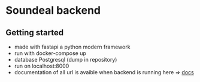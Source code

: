 # Soundeal backend

## Getting started  
- made with fastapi a python modern framework
- run with docker-compose up 
- database Postgresql (dump in repository)
- run on localhost:8000
- documentation of all url is avaible when backend is running here => [docs](http://localhost:8000/docs)

